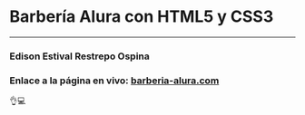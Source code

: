 # Barbería Alura con HTML5 y CSS3

---
### Edison Estival Restrepo Ospina 

### **Enlace a la página en vivo:** [barberia-alura.com](https://edirestrepo.github.io/Barber-a-Alura/ "Barberia-Alura") 

👌💻
